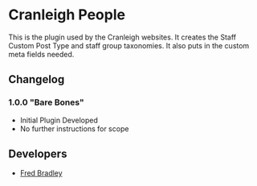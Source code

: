 # Cranleigh People

This is the plugin used by the Cranleigh websites. It creates the Staff Custom Post Type and staff group taxonomies. It also puts in the custom meta fields needed. 

## Changelog
### 1.0.0 "Bare Bones"
* Initial Plugin Developed
* No further instructions for scope


## Developers
* [Fred Bradley](mailto:frb@cranleigh.org)
